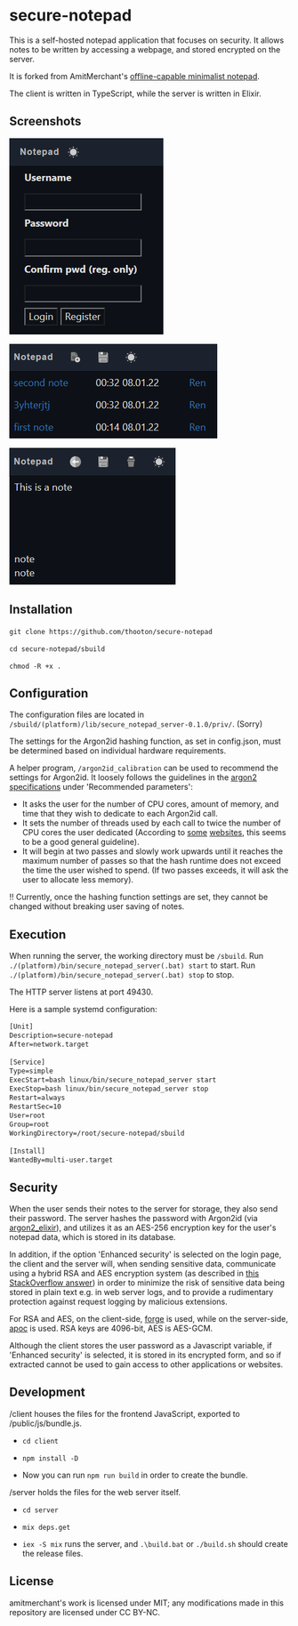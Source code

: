 secure-notepad
===
This is a self-hosted notepad application that focuses on security. It allows notes to be written by accessing a webpage, and stored encrypted on the server.

It is forked from AmitMerchant's [offline-capable minimalist notepad](https://github.com/amitmerchant1990/notepad).

The client is written in TypeScript, while the server is written in Elixir.

## Screenshots

![Login](ss2.png?raw=true)

![Home screen](ss1.png?raw=true)

![Editing a note](ss3.png?raw=true)

## Installation

`git clone https://github.com/thooton/secure-notepad`

`cd secure-notepad/sbuild`

`chmod -R +x .`

## Configuration

The configuration files are located in `/sbuild/(platform)/lib/secure_notepad_server-0.1.0/priv/`. (Sorry)

The settings for the Argon2id hashing function, as set in config.json, must be determined based on individual hardware requirements. 

A helper program, `/argon2id_calibration` can be used to recommend the settings for Argon2id. It loosely follows the guidelines in the [argon2 specifications](https://www.password-hashing.net/argon2-specs.pdf) under 'Recommended parameters':
- It asks the user for the number of CPU cores, amount of memory, and time that they wish to dedicate to each Argon2id call.
- It sets the number of threads used by each call to twice the number of CPU cores the user dedicated (According to [some](https://www.twelve21.io/how-to-choose-the-right-parameters-for-argon2/) [websites](https://www.ory.sh/choose-recommended-argon2-parameters-password-hashing/), this seems to be a good general guideline).
- It will begin at two passes and slowly work upwards until it reaches the maximum number of passes so that the hash runtime does not exceed the time the user wished to spend. (If two passes exceeds, it will ask the user to allocate less memory).

!! Currently, once the hashing function settings are set, they cannot be changed without breaking user saving of notes.

## Execution

When running the server, the working directory must be `/sbuild`. Run `./(platform)/bin/secure_notepad_server(.bat) start` to start. Run `./(platform)/bin/secure_notepad_server(.bat) stop` to stop.

The HTTP server listens at port 49430.

Here is a sample systemd configuration:
```
[Unit] 
Description=secure-notepad 
After=network.target 
 
[Service]
Type=simple
ExecStart=bash linux/bin/secure_notepad_server start 
ExecStop=bash linux/bin/secure_notepad_server stop 
Restart=always 
RestartSec=10
User=root
Group=root 
WorkingDirectory=/root/secure-notepad/sbuild 
 
[Install]
WantedBy=multi-user.target
```

## Security

When the user sends their notes to the server for storage, they also send their password. The server hashes the password with Argon2id (via [argon2_elixir](https://github.com/riverrun/argon2_elixir)), and utilizes it as an AES-256 encryption key for the user's notepad data, which is stored in its database.

In addition, if the option 'Enhanced security' is selected on the login page, the client and the server will, when sending sensitive data, communicate using a hybrid RSA and AES encryption system (as described in [this StackOverflow answer](https://stackoverflow.com/a/5868456/6917530)) in order to minimize the risk of sensitive data being stored in plain text e.g. in web server logs, and to provide a rudimentary protection against request logging by malicious extensions.

For RSA and AES, on the client-side, [forge](https://github.com/digitalbazaar/forge) is used, while on the server-side, [apoc](https://github.com/coderdan/apoc) is used. RSA keys are 4096-bit, AES is AES-GCM.

Although the client stores the user password as a Javascript variable, if 'Enhanced security' is selected, it is stored in its encrypted form, and so if extracted cannot be used to gain access to other applications or websites.

## Development

/client houses the files for the frontend JavaScript, exported to /public/js/bundle.js.

- `cd client`

- `npm install -D`

- Now you can run `npm run build` in order to create the bundle.

/server holds the files for the web server itself.

- `cd server`

- `mix deps.get`

- `iex -S mix` runs the server, and `.\build.bat` or `./build.sh` should create the release files.

## License

amitmerchant's work is licensed under MIT; any modifications made in this repository are licensed under CC BY-NC.

